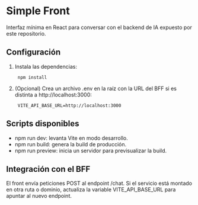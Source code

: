 # Simple Front

Interfaz mínima en React para conversar con el backend de IA expuesto por este repositorio.

## Configuración

1. Instala las dependencias:

        npm install

2. (Opcional) Crea un archivo .env en la raíz con la URL del BFF si es distinta a http://localhost:3000:

        VITE_API_BASE_URL=http://localhost:3000

## Scripts disponibles

- npm run dev: levanta Vite en modo desarrollo.
- npm run build: genera la build de producción.
- npm run preview: inicia un servidor para previsualizar la build.

## Integración con el BFF

El front envía peticiones POST al endpoint /chat. Si el servicio está montado en otra ruta o dominio, actualiza la variable VITE_API_BASE_URL para apuntar al nuevo endpoint.
